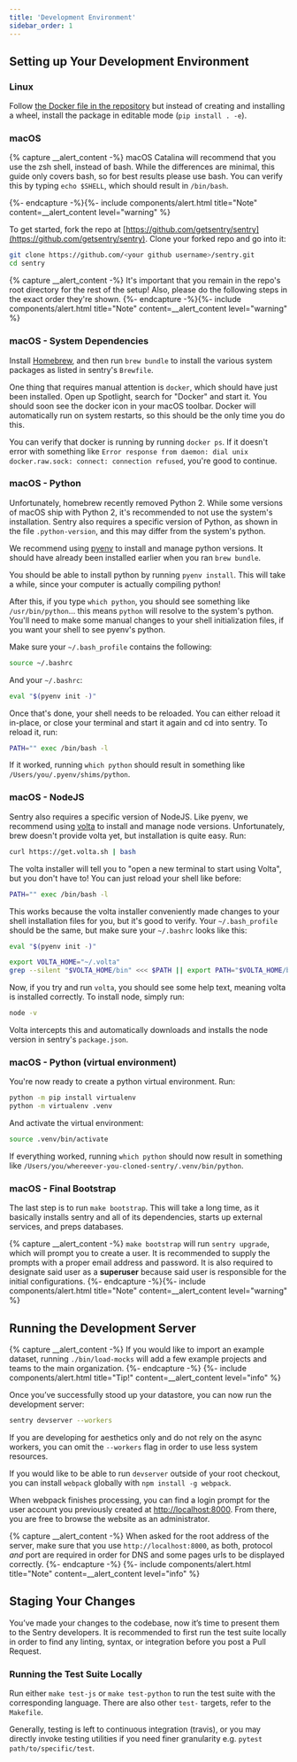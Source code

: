 ```yaml
---
title: 'Development Environment'
sidebar_order: 1
---
```


## Setting up Your Development Environment

### Linux

Follow [the Docker file in the repository](https://github.com/getsentry/sentry/blob/master/docker/Dockerfile) but instead of creating and installing a wheel, install the package in editable mode (`pip install . -e`).

### macOS

{% capture __alert_content -%}
macOS Catalina will recommend that you use the zsh shell, instead of bash. While the differences are minimal, this guide only covers bash, so for best results please use bash. You can verify this by typing `echo $SHELL`, which should result in `/bin/bash`.

{%- endcapture -%}{%- include components/alert.html
  title="Note"
  content=__alert_content
  level="warning"
%}

To get started, fork the repo at [https://github.com/getsentry/sentry](https://github.com/getsentry/sentry). Clone your forked repo and go into it:

```bash
git clone https://github.com/<your github username>/sentry.git
cd sentry
```

{% capture __alert_content -%}
It's important that you remain in the repo's root directory for the rest of the setup! Also, please do the following steps in the exact order they're shown.
{%- endcapture -%}{%- include components/alert.html
  title="Note"
  content=__alert_content
  level="warning"
%}


### macOS - System Dependencies

Install [Homebrew](http://brew.sh), and then run `brew bundle` to install the various system packages as listed in sentry's `Brewfile`.

One thing that requires manual attention is `docker`, which should have just been installed. Open up Spotlight, search for "Docker" and start it. You should soon see the docker icon in your macOS toolbar. Docker will automatically run on system restarts, so this should be the only time you do this.

You can verify that docker is running by running `docker ps`. If it doesn't error with something like `Error response from daemon: dial unix docker.raw.sock: connect: connection refused`, you're good to continue.


### macOS - Python

Unfortunately, homebrew recently removed Python 2. While some versions of macOS ship with Python 2, it's recommended to not use the system's installation. Sentry also requires a specific version of Python, as shown in the file `.python-version`, and this may differ from the system's python.

We recommend using [pyenv](https://github.com/pyenv/pyenv) to install and manage python versions. It should have already been installed earlier when you ran `brew bundle`.

You should be able to install python by running `pyenv install`. This will take a while, since your computer is actually compiling python!

After this, if you type `which python`, you should see something like `/usr/bin/python`... this means `python` will resolve to the system's python. You'll need to make some manual changes to your shell initialization files, if you want your shell to see pyenv's python.

Make sure your `~/.bash_profile` contains the following:

```bash
source ~/.bashrc
```

And your `~/.bashrc`:

```bash
eval "$(pyenv init -)"
```

Once that's done, your shell needs to be reloaded. You can either reload it in-place, or close your terminal and start it again and cd into sentry. To reload it, run:

```bash
PATH="" exec /bin/bash -l
```

If it worked, running `which python` should result in something like `/Users/you/.pyenv/shims/python`.


### macOS - NodeJS

Sentry also requires a specific version of NodeJS. Like pyenv, we recommend using [volta](https://github.com/volta-cli/volta) to install and manage node versions. Unfortunately, brew doesn't provide volta yet, but installation is quite easy. Run:

```bash
curl https://get.volta.sh | bash
```

The volta installer will tell you to "open a new terminal to start using Volta", but you don't have to! You can just reload your shell like before:

```bash
PATH="" exec /bin/bash -l
```

This works because the volta installer conveniently made changes to your shell installation files for you, but it's good to verify. Your `~/.bash_profile` should be the same, but make sure your `~/.bashrc` looks like this:

```bash
eval "$(pyenv init -)"

export VOLTA_HOME="~/.volta"
grep --silent "$VOLTA_HOME/bin" <<< $PATH || export PATH="$VOLTA_HOME/bin:$PATH"
```

Now, if you try and run `volta`, you should see some help text, meaning volta is installed correctly. To install node, simply run:

```bash
node -v
```

Volta intercepts this and automatically downloads and installs the node version in sentry's `package.json`.


### macOS - Python (virtual environment)

You're now ready to create a python virtual environment. Run:

```bash
python -m pip install virtualenv
python -m virtualenv .venv
```

And activate the virtual environment:

```bash
source .venv/bin/activate
```

If everything worked, running `which python` should now result in something like `/Users/you/whereever-you-cloned-sentry/.venv/bin/python`.


### macOS - Final Bootstrap

The last step is to run `make bootstrap`. This will take a long time, as it basically installs sentry and all of its dependencies, starts up external services, and preps databases.

{% capture __alert_content -%}
`make bootstrap` will run `sentry upgrade`, which will prompt you to create a user. It is recommended to supply the prompts with a proper email address and password. It is also required to designate said user as a **superuser** because said user is responsible for the initial configurations.
{%- endcapture -%}{%- include components/alert.html
  title="Note"
  content=__alert_content
  level="warning"
%}


## Running the Development Server

{% capture __alert_content -%}
If you would like to import an example dataset, running `./bin/load-mocks` will add a few example projects and teams to the main organization.
{%- endcapture -%}
{%- include components/alert.html
  title="Tip!"
  content=__alert_content
  level="info"
%}

Once you’ve successfully stood up your datastore, you can now run the development server:

```bash
sentry devserver --workers
```

If you are developing for aesthetics only and do not rely on the async workers, you can omit the `--workers` flag in order to use less system resources.

If you would like to be able to run `devserver` outside of your root checkout, you can install `webpack` globally with `npm install -g webpack`.

When webpack finishes processing, you can find a login prompt for the user account you previously created at [http://localhost:8000](http://localhost:8000). From there, you are free to browse the website as an administrator.

{% capture __alert_content -%}
When asked for the root address of the server, make sure that you use `http://localhost:8000`, as both, protocol _and_ port are required in order for DNS and some pages urls to be displayed correctly.
{%- endcapture -%}
{%- include components/alert.html
  title="Note"
  content=__alert_content
  level="info"
%}

## Staging Your Changes

You’ve made your changes to the codebase, now it’s time to present them to the Sentry developers. It is recommended to first run the test suite locally in order to find any linting, syntax, or integration before you post a Pull Request.

### Running the Test Suite Locally

Run either `make test-js` or `make test-python` to run the test suite with the corresponding language. There are also other `test-` targets, refer to the `Makefile`.

Generally, testing is left to continuous integration (travis), or you may directly invoke testing utilities if you need finer granularity e.g. `pytest path/to/specific/test`.
